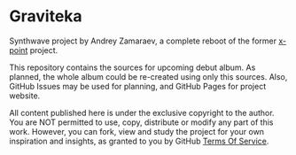 # Graviteka
Synthwave project by Andrey Zamaraev, a complete reboot of the former [x-point](https://www.jamendo.com/artist/349326/x-point/albums) project.

This repository contains the sources for upcoming debut album. As planned, the whole album could be re-created using only this sources. Also, GitHub Issues may be used for planning, and GitHub Pages for project website.

All content published here is under the exclusive copyright to the author. You are NOT permitted to use, copy, distribute or modify any part of this work. However, you can fork, view and study the project for your own inspiration and insights, as granted to you by GitHub [Terms Of Service](https://help.github.com/articles/github-terms-of-service/#5-license-grant-to-other-users).

